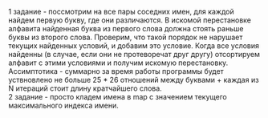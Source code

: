 1 задание - поссмотрим на все пары соседних имен, для каждой найдем первую букву, где они различаются. В искомой перестановке алфавита найденная буква из первого слова должна стоять раньше буквы из второго слова. Проверим, что такой порядок не нарушает текущих найденных условий, и добавим это условие. Когда все условия найденны (в случае, если они не протеворечат друг другу) отсортируем алфавит с этими условиями и получим искомую перестановку. Ассимптотика - суммарно за время работы программы будет уствновлено не больше 25 * 26 отношений между буквами + каждая из N итераций стоит длину кратчайшего слова.  
2 задание - просто кладем имена в map с значением текущего максимального индекса имени.
